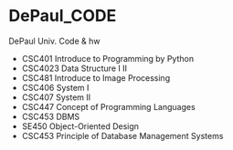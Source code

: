 # DePaul_CODE
DePaul Univ. Code &amp; hw

- CSC401 Introduce to Programming by Python
- CSC4023 Data Structure I II
- CSC481 Introduce to Image Processing
- CSC406 System I
- CSC407 System II
- CSC447 Concept of Programming Languages
- CSC453 DBMS
- SE450 Object-Oriented Design
- CSC453 Principle of Database Management Systems
